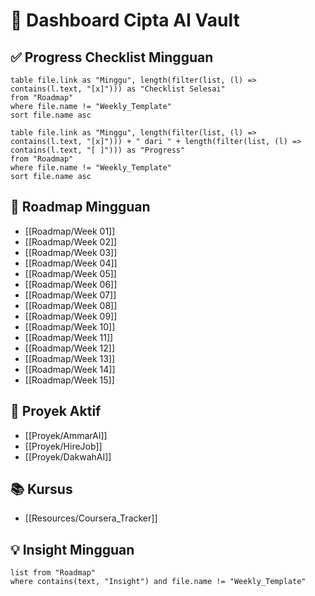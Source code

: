 # 🧭 Dashboard Cipta AI Vault

## ✅ Progress Checklist Mingguan

```dataview
table file.link as "Minggu", length(filter(list, (l) => contains(l.text, "[x]"))) as "Checklist Selesai"
from "Roadmap"
where file.name != "Weekly_Template"
sort file.name asc
```

```dataview
table file.link as "Minggu", length(filter(list, (l) => contains(l.text, "[x]"))) + " dari " + length(filter(list, (l) => contains(l.text, "[ ]"))) as "Progress"
from "Roadmap"
where file.name != "Weekly_Template"
sort file.name asc
```

## 📌 Roadmap Mingguan
- [[Roadmap/Week 01]]
- [[Roadmap/Week 02]]
- [[Roadmap/Week 03]]
- [[Roadmap/Week 04]]
- [[Roadmap/Week 05]]
- [[Roadmap/Week 06]]
- [[Roadmap/Week 07]]
- [[Roadmap/Week 08]]
- [[Roadmap/Week 09]]
- [[Roadmap/Week 10]]
- [[Roadmap/Week 11]]
- [[Roadmap/Week 12]]
- [[Roadmap/Week 13]]
- [[Roadmap/Week 14]]
- [[Roadmap/Week 15]]

## 🔧 Proyek Aktif
- [[Proyek/AmmarAI]]
- [[Proyek/HireJob]]
- [[Proyek/DakwahAI]]

## 📚 Kursus
- [[Resources/Coursera_Tracker]]

## 💡 Insight Mingguan

```dataview
list from "Roadmap"
where contains(text, "Insight") and file.name != "Weekly_Template"
```
